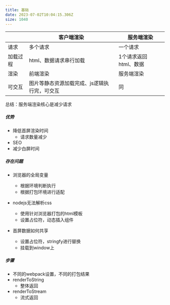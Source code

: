 ```yaml
---
title: 基础
date: 2023-07-02T10:04:15.306Z
size: 1040
---
```

|          | 客户端渲染             | 服务端渲染            |
| -------- | ---------------------- | --------------------- |
| 请求     | 多个请求               | 一个请求              |
| 加载过程 | html、数据请求串行加载 | 1个请求返回html、数据 |
| 渲染     | 前端渲染               | 服务端渲染            |
| 可交互   | 图片等静态资源加载完成、js逻辑执行完，可交互 |同|

总结：服务端渲染核心是减少请求



##### 优势

- 降低首屏渲染时间
  - 请求数量减少
- SEO
- 减少白屏时间

##### 存在问题

- 浏览器的全局变量
  - 根据环境判断执行
  - 根据打包环境进行适配
  
- nodejs无法解析css
  - 使用针对浏览器打包的html模板
  - 设置占位符，动态插入组件
- 首屏数据如何共享
  - 设置占位符，stringfy进行替换
  - 挂载到window上

##### 步骤

- 不同的webpack设置，不同的打包结果
- renderToString
  - 整体返回
- renderToStream
  - 流式返回
